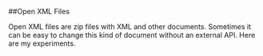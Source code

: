 ##Open XML Files

Open XML files are zip files with XML and other documents. Sometimes it can be easy to change this kind of document without an external API. Here are my experiments.
